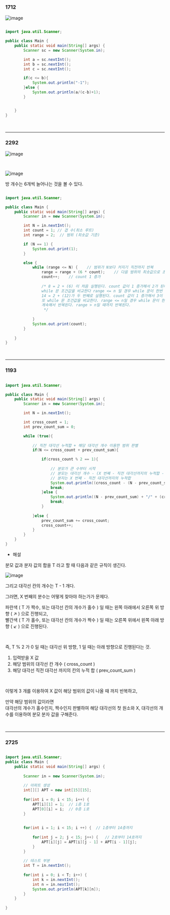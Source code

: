 ### 1712

![image](https://user-images.githubusercontent.com/78454649/157172551-f30b6fa5-c246-4492-b57a-3108119fc026.png)


```java

import java.util.Scanner;

public class Main {
    public static void main(String[] args) {
        Scanner sc = new Scanner(System.in);

        int a = sc.nextInt();
        int b = sc.nextInt();
        int c = sc.nextInt();

        if(c <= b){
            System.out.println("-1");
        }else {
            System.out.println(a/(c-b)+1);
        }


    }
}

```

<br/>

---

### 2292

![image](https://user-images.githubusercontent.com/78454649/157357196-438c7b34-0d98-46e1-8389-cc48cdeb0a08.png)

<br/>

![image](https://user-images.githubusercontent.com/78454649/157357251-6dd8546e-04dd-4c23-ab4a-ae3515edbe6d.png)

방 개수는 6개씩 늘어나는 것을 볼 수 있다.

```java

import java.util.Scanner;

public class Main {
    public static void main(String[] args) {
        Scanner in = new Scanner(System.in);

        int N = in.nextInt();
        int count = 1; // 겹 수(최소 루트)
        int range = 2;	// 범위 (최솟값 기준)

        if (N == 1) {
            System.out.print(1);
        }

        else {
            while (range <= N) {	// 범위가 N보다 커지기 직전까지 반복
                range = range + (6 * count);	// 다음 범위의 최솟값으로 초기화
                count++;	// count 1 증가
                
                /* 8 = 2 + (6) 이 처음 실행된다. count 값이 1 증가해서 2가 된다.
				while 문 조건값을 비교한다 range <= n 일 경우 while 문이 한번 더 실행된다.
				14 = 2 + (12)가 두 번째로 실행된다. count 값이 1 증가해서 3이 된다.
				또 while 문 조건값을 비교한다. range <= n일 경우 while 문이 한번 더 실행된다.
				계속해서 반복된다. range > n일 때까지 반복된다.
				 */
                
            }
            System.out.print(count);
        }
        
    }
}

```


<br/>

---

### 1193


```java

import java.util.Scanner;

public class Main {
    public static void main(String[] args) {
        Scanner in = new Scanner(System.in);

        int N = in.nextInt();

        int cross_count = 1;
        int prev_count_sum = 0;

        while (true){
            
            // 직전 대각선 누적합 + 해당 대각선 개수 이용한 범위 판별
            if(N <= cross_count + prev_count_sum){

                if(cross_count % 2 == 1){
                
                    // 분모가 큰 수부터 시작
					// 분모는 대각선 개수 - (X 번째 - 직전 대각선까지의 누적합 - 1) 
					// 분자는 X 번째 - 직전 대각선까지의 누적합 
                    System.out.println((cross_count - (N - prev_count_sum -1)) + "/" + (N - prev_count_sum));
                    break;
                }else {
                    System.out.println((N - prev_count_sum) + "/" + (cross_count - (N - prev_count_sum -1)));
                    break;
                }
                
            }else {
                prev_count_sum += cross_count;
                cross_count++;
            }
        }
    }
}

```

* 해설

분모 값과 분자 값의 합을 T 라고 할 때 다음과 같은 규칙이 생긴다.

![image](https://user-images.githubusercontent.com/78454649/157426687-1f6ef8aa-5173-4001-99c8-b00b2432cfe0.png)

그리고 대각선 칸의 개수는 T - 1 개다.

그러면, X 번째의 분수는 어떻게 찾아야 하는가가 문제다.

파란색 ( T 가 짝수, 또는 대각선 칸의 개수가 홀수 ) 일 때는 왼쪽 아래에서 오른쪽 위 방향 ( ↗︎ ) 으로 진행되고, <br/>
빨간색 ( T 가 홀수, 또는 대각선 칸의 개수가 짝수 ) 일 때는 오른쪽 위에서 왼쪽 아래 방향 ( ↙︎ ) 으로 진행된다.

<br/>

즉, T % 2 가 0 일 때는 대각선 위 방향, 1 일 때는 아래 방향으로 진행된다는 것.

1. 입력받을 X 값 <br/> 
2. 해당 범위의 대각선 칸 개수 ( cross_count ) <br/> 
3. 해당 대각선 직전 대각선 까지의 칸의 누적 합 ( prev_count_sum ) <br/>
 
<br/>

이렇게 3 개를 이용하여 X 값이 해당 범위의 값이 나올 때 까지 반복하고,

만약 해당 범위의 값이라면 <br/>
대각선의 개수가 홀수인지, 짝수인지 판별하여 해당 대각선의 첫 원소와 X, 대각선의 개수를 이용하여 분모 분자 값을 구해준다.


<br/>

---


### 2725

```java

import java.util.Scanner;
public class Main {
	public static void main(String[] args) {
		
		Scanner in = new Scanner(System.in);
		
		// 아파트 생성 
		int[][] APT = new int[15][15];
 
		for(int i = 0; i < 15; i++) {
			APT[i][1] = 1;	// i층 1호
			APT[0][i] = i;	// 0층 i호
		}
 
 
		for(int i = 1; i < 15; i ++) {	// 1층부터 14층까지
 
			for(int j = 2; j < 15; j++) {	// 2호부터 14호까지
				APT[i][j] = APT[i][j - 1] + APT[i - 1][j];
			}
		}
		
		// 테스트 부분 		
		int T = in.nextInt();
		
		for(int i = 0; i < T; i++) {
			int k = in.nextInt();
			int n = in.nextInt();
			System.out.println(APT[k][n]);
		}
	}
 
}

```









